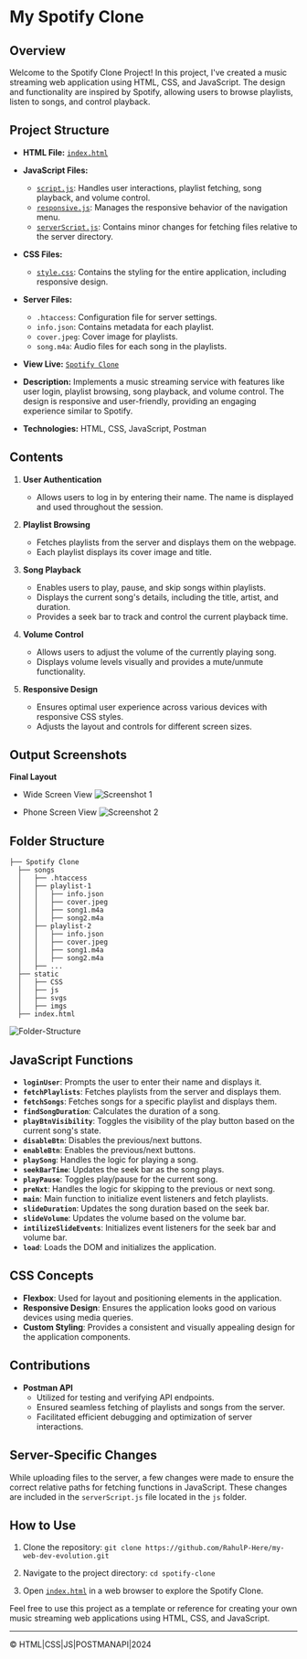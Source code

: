 # My Spotify Clone

## Overview

Welcome to the Spotify Clone Project! In this project, I've created a music streaming web application using HTML, CSS, and JavaScript. The design and functionality are inspired by Spotify, allowing users to browse playlists, listen to songs, and control playback.

## Project Structure

- **HTML File:** [`index.html`](index.html)

- **JavaScript Files:**
  - [`script.js`](./static/js/script.js): Handles user interactions, playlist fetching, song playback, and volume control.
  - [`responsive.js`](./static/js/responsive.js): Manages the responsive behavior of the navigation menu.
  - [`serverScript.js`](./static/js/serverScript.js): Contains minor changes for fetching files relative to the server directory.

- **CSS Files:**
  - [`style.css`](./static/css/style.css): Contains the styling for the entire application, including responsive design.

- **Server Files:**
  - `.htaccess`: Configuration file for server settings.
  - `info.json`: Contains metadata for each playlist.
  - `cover.jpeg`: Cover image for playlists.
  - `song.m4a`: Audio files for each song in the playlists.

- **View Live:** [`Spotify Clone`](https://spotifyclonerp.freewebhostmost.com/)

- **Description:** Implements a music streaming service with features like user login, playlist browsing, song playback, and volume control. The design is responsive and user-friendly, providing an engaging experience similar to Spotify.

- **Technologies:** HTML, CSS, JavaScript, Postman

## Contents

1. **User Authentication**
   - Allows users to log in by entering their name. The name is displayed and used throughout the session.

2. **Playlist Browsing**
   - Fetches playlists from the server and displays them on the webpage.
   - Each playlist displays its cover image and title.

3. **Song Playback**
   - Enables users to play, pause, and skip songs within playlists.
   - Displays the current song's details, including the title, artist, and duration.
   - Provides a seek bar to track and control the current playback time.

4. **Volume Control**
   - Allows users to adjust the volume of the currently playing song.
   - Displays volume levels visually and provides a mute/unmute functionality.

5. **Responsive Design**
   - Ensures optimal user experience across various devices with responsive CSS styles.
   - Adjusts the layout and controls for different screen sizes.

## Output Screenshots

**Final Layout**
- Wide Screen View
![Screenshot 1](./static/img/output/Wide%20Screen%20View.png)

- Phone Screen View
![Screenshot 2](./static/img/output/Phone%20View.png)

## Folder Structure
```
├── Spotify Clone
  ├── songs
  │   ├── .htaccess
  │   ├── playlist-1
  │   │   ├── info.json
  │   │   ├── cover.jpeg
  │   │   ├── song1.m4a
  │   │   ├── song2.m4a
  │   ├── playlist-2
  │   │   ├── info.json
  │   │   ├── cover.jpeg
  │   │   ├── song1.m4a
  │   │   ├── song2.m4a
  │   ├── ...
  ├── static
  │   ├── CSS
  │   ├── js
  │   ├── svgs
  │   ├── imgs
  ├── index.html
```

![Folder-Structure](./static/img/src/folderStructure.png)

## JavaScript Functions

- **`loginUser`**: Prompts the user to enter their name and displays it.
- **`fetchPlaylists`**: Fetches playlists from the server and displays them.
- **`fetchSongs`**: Fetches songs for a specific playlist and displays them.
- **`findSongDuration`**: Calculates the duration of a song.
- **`playBtnVisibility`**: Toggles the visibility of the play button based on the current song's state.
- **`disableBtn`**: Disables the previous/next buttons.
- **`enableBtn`**: Enables the previous/next buttons.
- **`playSong`**: Handles the logic for playing a song.
- **`seekBarTime`**: Updates the seek bar as the song plays.
- **`playPause`**: Toggles play/pause for the current song.
- **`preNxt`**: Handles the logic for skipping to the previous or next song.
- **`main`**: Main function to initialize event listeners and fetch playlists.
- **`slideDuration`**: Updates the song duration based on the seek bar.
- **`slideVolume`**: Updates the volume based on the volume bar.
- **`intilizeSlideEvents`**: Initializes event listeners for the seek bar and volume bar.
- **`load`**: Loads the DOM and initializes the application.

## CSS Concepts

- **Flexbox**: Used for layout and positioning elements in the application.
- **Responsive Design**: Ensures the application looks good on various devices using media queries.
- **Custom Styling**: Provides a consistent and visually appealing design for the application components.

## Contributions

- **Postman API**
  - Utilized for testing and verifying API endpoints.
  - Ensured seamless fetching of playlists and songs from the server.
  - Facilitated efficient debugging and optimization of server interactions.

## Server-Specific Changes

While uploading files to the server, a few changes were made to ensure the correct relative paths for fetching functions in JavaScript. These changes are included in the `serverScript.js` file located in the `js` folder.

## How to Use

1. Clone the repository: `git clone https://github.com/RahulP-Here/my-web-dev-evolution.git`
2. Navigate to the project directory: `cd spotify-clone`

3. Open [`index.html`](index.html) in a web browser to explore the Spotify Clone.

Feel free to use this project as a template or reference for creating your own music streaming web applications using HTML, CSS, and JavaScript.

---

&copy; HTML|CSS|JS|POSTMANAPI|2024
